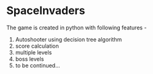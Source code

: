# SpaceInvaders

The game is created in python with following features - 
1. Autoshooter using decision tree algorithm
2. score calculation
3. multiple levels
4. boss levels
5. to be continued...

